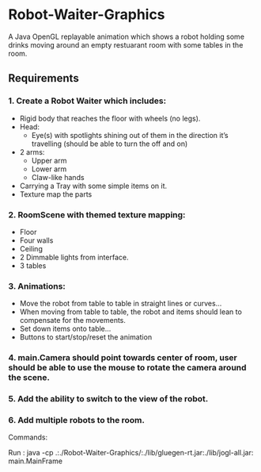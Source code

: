 # Robot-Waiter-Graphics
A Java OpenGL replayable animation which shows a robot holding some drinks moving around an empty restuarant room with some tables in the room.

## Requirements
### 1.	Create a Robot Waiter which includes:
  -	Rigid body that reaches the floor with wheels (no legs).
  -	Head:
    *	Eye(s) with spotlights shining out of them in the direction it’s travelling (should be able to turn the off and on)
  -	2 arms:
    *	Upper arm
    *	Lower arm
    *	Claw-like hands
  -	Carrying a Tray with some simple items on it.
  -	Texture map the parts

### 2.	RoomScene with themed texture mapping:
  -	Floor
  -	Four walls
  -	Ceiling
  -	2 Dimmable lights from interface.
  -	3 tables
### 3.	Animations:
  -	Move the robot from table to table in straight lines or curves…
  -	When moving from table to table, the robot and items should lean to compensate for the movements.
  -	Set down items onto table…
  -	Buttons to start/stop/reset the animation

### 4.	main.Camera should point towards center of room, user should be able to use the mouse to rotate the camera around the scene.

### 5.	Add the ability to switch to the view of the robot.

### 6.	Add multiple robots to the room.

Commands:

Run : java -cp .:./Robot-Waiter-Graphics/:./lib/gluegen-rt.jar:./lib/jogl-all.jar: main.MainFrame